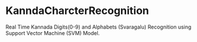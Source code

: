 # KanndaCharcterRecognition
Real Time Kannada Digits(0-9) and Alphabets (Svaragalu) Recognition using Support Vector Machine (SVM) Model.
